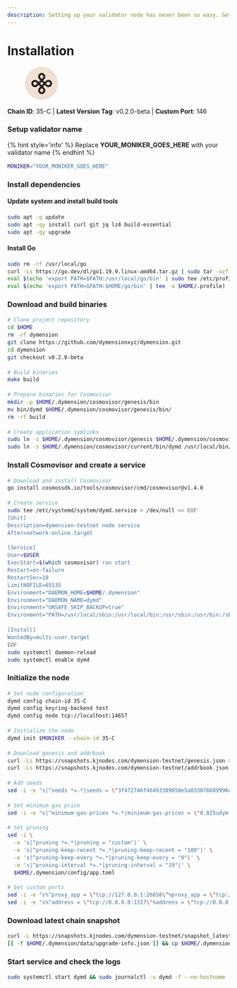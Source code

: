 ```yaml
---
description: Setting up your validator node has never been so easy. Get your validator running in minutes by following step by step instructions.
---
```


# Installation

<figure><img src="https://raw.githubusercontent.com/kj89/cosmos-images/main/logos/dymension.png" alt=""><figcaption></figcaption></figure>

**Chain ID**: 35-C | **Latest Version Tag**: v0.2.0-beta | **Custom Port**: 146

### Setup validator name

{% hint style='info' %}
Replace **YOUR_MONIKER_GOES_HERE** with your validator name
{% endhint %}

```bash
MONIKER="YOUR_MONIKER_GOES_HERE"
```

### Install dependencies

#### Update system and install build tools

```bash
sudo apt -q update
sudo apt -qy install curl git jq lz4 build-essential
sudo apt -qy upgrade
```

#### Install Go

```bash
sudo rm -rf /usr/local/go
curl -Ls https://go.dev/dl/go1.19.9.linux-amd64.tar.gz | sudo tar -xzf - -C /usr/local
eval $(echo 'export PATH=$PATH:/usr/local/go/bin' | sudo tee /etc/profile.d/golang.sh)
eval $(echo 'export PATH=$PATH:$HOME/go/bin' | tee -a $HOME/.profile)
```

### Download and build binaries

```bash
# Clone project repository
cd $HOME
rm -rf dymension
git clone https://github.com/dymensionxyz/dymension.git
cd dymension
git checkout v0.2.0-beta

# Build binaries
make build

# Prepare binaries for Cosmovisor
mkdir -p $HOME/.dymension/cosmovisor/genesis/bin
mv bin/dymd $HOME/.dymension/cosmovisor/genesis/bin/
rm -rf build

# Create application symlinks
sudo ln -s $HOME/.dymension/cosmovisor/genesis $HOME/.dymension/cosmovisor/current -f
sudo ln -s $HOME/.dymension/cosmovisor/current/bin/dymd /usr/local/bin/dymd -f
```

### Install Cosmovisor and create a service

```bash
# Download and install Cosmovisor
go install cosmossdk.io/tools/cosmovisor/cmd/cosmovisor@v1.4.0

# Create service
sudo tee /etc/systemd/system/dymd.service > /dev/null << EOF
[Unit]
Description=dymension-testnet node service
After=network-online.target

[Service]
User=$USER
ExecStart=$(which cosmovisor) run start
Restart=on-failure
RestartSec=10
LimitNOFILE=65535
Environment="DAEMON_HOME=$HOME/.dymension"
Environment="DAEMON_NAME=dymd"
Environment="UNSAFE_SKIP_BACKUP=true"
Environment="PATH=/usr/local/sbin:/usr/local/bin:/usr/sbin:/usr/bin:/sbin:/bin:/usr/games:/usr/local/games:/snap/bin:$HOME/.dymension/cosmovisor/current/bin"

[Install]
WantedBy=multi-user.target
EOF
sudo systemctl daemon-reload
sudo systemctl enable dymd
```

### Initialize the node

```bash
# Set node configuration
dymd config chain-id 35-C
dymd config keyring-backend test
dymd config node tcp://localhost:14657

# Initialize the node
dymd init $MONIKER --chain-id 35-C

# Download genesis and addrbook
curl -Ls https://snapshots.kjnodes.com/dymension-testnet/genesis.json > $HOME/.dymension/config/genesis.json
curl -Ls https://snapshots.kjnodes.com/dymension-testnet/addrbook.json > $HOME/.dymension/config/addrbook.json

# Add seeds
sed -i -e "s|^seeds *=.*|seeds = \"3f472746f46493309650e5a033076689996c8881@dymension-testnet.rpc.kjnodes.com:14659\"|" $HOME/.dymension/config/config.toml

# Set minimum gas price
sed -i -e "s|^minimum-gas-prices *=.*|minimum-gas-prices = \"0.025udym,0.025uatom\"|" $HOME/.dymension/config/app.toml

# Set pruning
sed -i \
  -e 's|^pruning *=.*|pruning = "custom"|' \
  -e 's|^pruning-keep-recent *=.*|pruning-keep-recent = "100"|' \
  -e 's|^pruning-keep-every *=.*|pruning-keep-every = "0"|' \
  -e 's|^pruning-interval *=.*|pruning-interval = "19"|' \
  $HOME/.dymension/config/app.toml

# Set custom ports
sed -i -e "s%^proxy_app = \"tcp://127.0.0.1:26658\"%proxy_app = \"tcp://127.0.0.1:14658\"%; s%^laddr = \"tcp://127.0.0.1:26657\"%laddr = \"tcp://127.0.0.1:14657\"%; s%^pprof_laddr = \"localhost:6060\"%pprof_laddr = \"localhost:14660\"%; s%^laddr = \"tcp://0.0.0.0:26656\"%laddr = \"tcp://0.0.0.0:14656\"%; s%^prometheus_listen_addr = \":26660\"%prometheus_listen_addr = \":14666\"%" $HOME/.dymension/config/config.toml
sed -i -e "s%^address = \"tcp://0.0.0.0:1317\"%address = \"tcp://0.0.0.0:14617\"%; s%^address = \":8080\"%address = \":14680\"%; s%^address = \"0.0.0.0:9090\"%address = \"0.0.0.0:14690\"%; s%^address = \"0.0.0.0:9091\"%address = \"0.0.0.0:14691\"%; s%:8545%:14645%; s%:8546%:14646%; s%:6065%:14665%" $HOME/.dymension/config/app.toml
```

### Download latest chain snapshot

```bash
curl -L https://snapshots.kjnodes.com/dymension-testnet/snapshot_latest.tar.lz4 | tar -Ilz4 -xf - -C $HOME/.dymension
[[ -f $HOME/.dymension/data/upgrade-info.json ]] && cp $HOME/.dymension/data/upgrade-info.json $HOME/.dymension/cosmovisor/genesis/upgrade-info.json
```

### Start service and check the logs

```bash
sudo systemctl start dymd && sudo journalctl -u dymd -f --no-hostname -o cat
```
